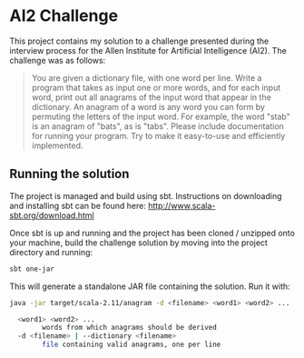 AI2 Challenge
=============

This project contains my solution to a challenge presented during the interview
process for the Allen Institute for Artificial Intelligence (AI2). The challenge
was as follows:
> You are given a dictionary file, with one word per line. Write a
> program that takes as input one or more words, and for each input
> word, print out all anagrams of the input word that appear in the
> dictionary. An anagram of a word is any word you can form by permuting
> the letters of the input word. For example, the word "stab" is an
> anagram of "bats", as is "tabs". Please include documentation for
> running your program. Try to make it easy-to-use and efficiently
> implemented.

Running the solution
--------------------

The project is managed and build using sbt. Instructions on downloading and
installing sbt can be found here: http://www.scala-sbt.org/download.html

Once sbt is up and running and the project has been cloned / unzipped onto
your machine, build the challenge solution by moving into the project directory
and running:

```bash
sbt one-jar
```

This will generate a standalone JAR file containing the solution. Run it with:

```bash
java -jar target/scala-2.11/anagram -d <filename> <word1> <word2> ...

  <word1> <word2> ...
        words from which anagrams should be derived
  -d <filename> | --dictionary <filename>
        file containing valid anagrams, one per line
```
